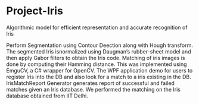 # Project-Iris
Algorithmic model for efficient representation and accurate recognition of Iris

Perform Segmentation using Contour Deection along with Hough transform. The segmented Iris isnormalized using Daugman’s
rubber-sheet model and then apply Gabor filters to obtain the Iris code.
Matching of iris images is done by computing their Hamming distance. 
This was implemented using EmguCV, a C# wrapper for OpenCV.
The WPF application demo for users to register Iris into the DB and also look for a match to a iris
existing in the DB.
IrisMatchReport Generator generates report of successful and failed matches given an Iris database. We performed the matching on the Iris database obtained from IIT Delhi.

